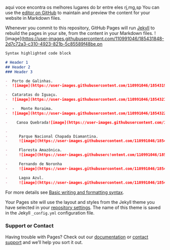 aqui voce encontra os melhores lugares do br
entre eles rj,mg,sp
You can use the [editor on GitHub](https://github.com/JaoPereira01/melhores-lugares-no-br/edit/gh-pages/index.md) to maintain and preview the content for your website in Markdown files.

Whenever you commit to this repository, GitHub Pages will run [Jekyll](https://jekyllrb.com/) to rebuild the pages in your site, from the content in your Markdown files.
![image](https://user-images.githubusercontent.com/110991046/185431848-2d7c72a3-c310-4923-821b-5c85589f48be.pn

```markdown
Syntax highlighted code block

# Header 1
## Header 2
### Header 3

-  Porto de Galinhas.
-  ![image](https://user-images.githubusercontent.com/110991046/185431965-1da7e849-4599-477b-9627-e63e6c7c9db5.png)

-  Cataratas do Iguaçu.
-  ![image](https://user-images.githubusercontent.com/110991046/185432167-129c2aef-0223-41c8-b6d7-e621b52a052f.png)

-  -   Monte Roraima.
-  ![image](https://user-images.githubusercontent.com/110991046/185432230-3a590fb4-0f2b-4d83-9fca-797d184af027.png)

-    Canoa Quebrada![image](https://user-images.githubusercontent.com/110991046/185432320-25800459-6be9-475f-8061-2d7094d457ac.png)

-    
-     Parque Nacional Chapada Diamantina.
-     ![image](https://user-images.githubusercontent.com/110991046/185432371-78b20de7-9e6a-4d73-ad84-941e14781100.png)

-     Floresta Amazônica.
-     ![image](https://user-images.githubuserc!ontent.com/110991046/185432437-1babc034-d2a9-47ae-900d-83c7282a5baa.png)

-     Fernando de Noronha
-     ![image](https://user-images.githubusercontent.com/110991046/185432605-a9c8c90d-95e0-4c20-984f-180bcfe073d0.png)

-     Lagoa Azul.
-     ![image](https://user-images.githubusercontent.com/110991046/185432561-8aee66d1-8e6b-4670-96a6-9ab795dd45dd.png)
```

For more details see [Basic writing and formatting syntax](https://docs.github.com/en/github/writing-on-github/getting-started-with-writing-and-formatting-on-github/basic-writing-and-formatting-syntax).


Your Pages site will use the layout and styles from the Jekyll theme you have selected in your [repository settings](https://github.com/JaoPereira01/melhores-lugares-no-br/settings/pages). The name of this theme is saved in the Jekyll `_config.yml` configuration file.

### Support or Contact

Having trouble with Pages? Check out our [documentation](https://docs.github.com/categories/github-pages-basics/) or [contact support](https://support.github.com/contact) and we’ll help you sort it out. 
